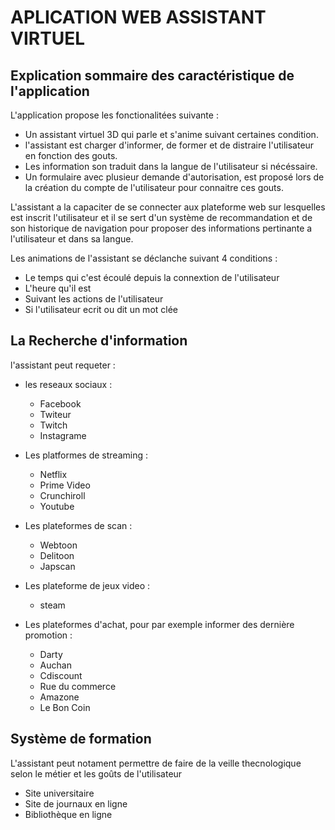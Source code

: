 # APLICATION WEB ASSISTANT VIRTUEL

## Explication sommaire des caractéristique de l'application

L'application propose les fonctionalitées suivante :

- Un assistant virtuel 3D qui parle et s'anime suivant certaines condition.
- l'assistant est charger d'informer, de former et de distraire l'utilisateur en fonction des gouts.
- Les information son traduit dans la langue de l'utilisateur si nécéssaire.
- Un formulaire avec plusieur demande d'autorisation, est proposé lors de la création du compte de l'utilisateur pour connaitre ces gouts.

L'assistant a la capaciter de se connecter aux plateforme web sur lesquelles est inscrit l'utilisateur et il se sert d'un système de recommandation
et de son historique de navigation pour proposer des informations pertinante a l'utilisateur et dans sa langue.

Les animations de l'assistant se déclanche suivant 4 conditions :

- Le temps qui c'est écoulé depuis la connextion de l'utilisateur
- L'heure qu'il est
- Suivant les actions de l'utilisateur
- Si l'utilisateur ecrit ou dit un mot clée

## La Recherche d'information

l'assistant peut requeter :

- les reseaux sociaux :

  - Facebook
  - Twiteur
  - Twitch
  - Instagrame

- Les platformes de streaming :

  - Netflix
  - Prime Video
  - Crunchiroll
  - Youtube

- Les plateformes de scan :

  - Webtoon
  - Delitoon
  - Japscan

- Les plateforme de jeux video :

  - steam

- Les plateformes d'achat, pour par exemple informer des dernière promotion :

  - Darty
  - Auchan
  - Cdiscount
  - Rue du commerce
  - Amazone
  - Le Bon Coin

## Système de formation

L'assistant peut notament permettre de faire de la veille thecnologique selon le métier et les goûts de l'utilisateur

- Site universitaire
- Site de journaux en ligne
- Bibliothèque en ligne
